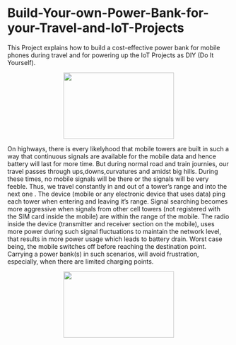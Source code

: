 # Build-Your-own-Power-Bank-for-your-Travel-and-IoT-Projects
This Project explains how to build a cost-effective power bank for mobile phones during travel and for powering up the IoT Projects as DIY (Do It Yourself).
</br>
<p align = "center"><img src="https://user-images.githubusercontent.com/93868543/160660232-8ecccfd3-02de-4168-b503-be08534eb20c.png"
" width = "250" height = "150"></p>  
On highways, there is every likelyhood that mobile towers are built in such a way that continuous signals are available for the mobile data and hence battery will last for more time. But during normal road and train journies, our travel passes through ups,downs,curvatures and amidst big hills. During these times, no mobile signals will be there or the signals will be very feeble. Thus, we travel constantly in and out of a tower’s range and into the next one . The device (mobile or any electronic device that uses data) ping each tower when entering and leaving it’s range. Signal searching becomes more aggressive when signals from other cell towers (not registered with the SIM card inside the mobile) are within the range of the mobile. The radio inside the device (transmitter and receiver section on the mobile), uses more power during such signal fluctuations to maintain the network level, that results in more power usage which leads to battery drain. Worst case being, the mobile switches off before reaching the destination point. Carrying a power bank(s) in such scenarios, will avoid frustration, especially, when there are limited charging points.
  </br>
 <p align = "center"><img src="https://user-images.githubusercontent.com/93868543/160730447-cd62b70b-cfdf-4c30-b606-fa889bddef55.png"
  " width = "250" height = "150"></p> 

